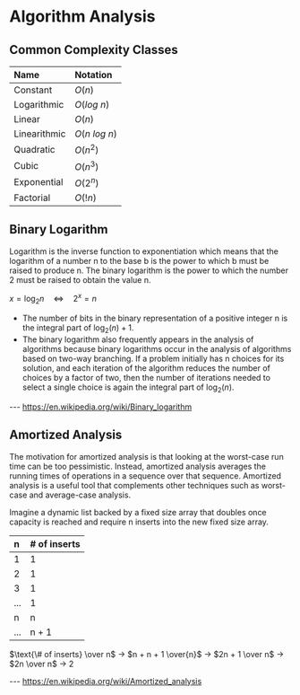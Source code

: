 # Algorithm Analysis

## Common Complexity Classes

| Name         | Notation       |
| :----------- | :------------- |
| Constant     | $O(n)$         |
| Logarithmic  | $O(log\ n)$    |
| Linear       | $O(n)$         |
| Linearithmic | $O(n\ log\ n)$ |
| Quadratic    | $O(n^2)$       |
| Cubic        | $O(n^3)$       |
| Exponential  | $O(2^n)$       |
| Factorial    | $O(!n)$        |

## Binary Logarithm

Logarithm is the inverse function to exponentiation which means that the
logarithm of a number n to the base b is the power to which b must be raised
to produce n. The binary logarithm is the power to which the number 2 must be
raised to obtain the value n.

$x=\log _{2}n\quad \Longleftrightarrow \quad 2^{x}=n$

- The number of bits in the binary representation of a positive integer n is the
  integral part of $\log_{2}(n) + 1$.
- The binary logarithm also frequently appears in the analysis of algorithms
  because binary logarithms occur in the analysis of algorithms based on two-way
  branching. If a problem initially has n choices for its solution, and each
  iteration of the algorithm reduces the number of choices by a factor of two,
  then the number of iterations needed to select a single choice is again the
  integral part of $\log_{2}(n)$.

--- https://en.wikipedia.org/wiki/Binary_logarithm

## Amortized Analysis

The motivation for amortized analysis is that looking at the worst-case run time
can be too pessimistic. Instead, amortized analysis averages the running times
of operations in a sequence over that sequence. Amortized analysis is a useful
tool that complements other techniques such as worst-case and average-case
analysis.

Imagine a dynamic list backed by a fixed size array that doubles once capacity
is reached and require n inserts into the new fixed size array.

| n   | # of inserts |
| :-- | :----------- |
| 1   | 1            |
| 2   | 1            |
| 3   | 1            |
| ... | 1            |
| n   | n            |
| ... | n + 1        |

$\text{\# of inserts} \over n$
$\to$
$n + n + 1 \over{n}$
$\to$
$2n + 1 \over n$
$\to$
$2n \over n$
$\to$
$2$

--- https://en.wikipedia.org/wiki/Amortized_analysis

